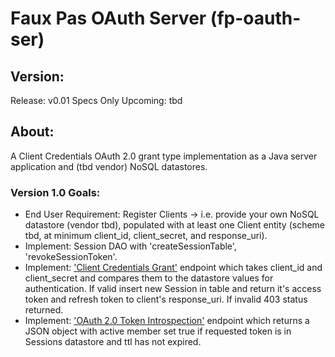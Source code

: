 # Faux Pas OAuth Server (fp-oauth-ser)

## Version:

Release: v0.01 Specs Only
Upcoming: tbd

## About:

A Client Credentials OAuth 2.0 grant type implementation as a Java server application and (tbd vendor) NoSQL datastores.
	
### Version 1.0 Goals:

- End User Requirement: Register Clients -> i.e. provide your own NoSQL datastore (vendor tbd), populated with at least one Client entity (scheme tbd, at minimum client_id, client_secret, and response_uri).  
- Implement: Session DAO with 'createSessionTable', 'revokeSessionToken'.
- Implement: ['Client Credentials Grant'](https://oauth.net/2/grant-types/client-credentials) endpoint which takes client_id and client_secret and compares them to the datastore values for authentication.  If valid insert new Session in table and return it's access token and refresh token to client's response_uri.  If invalid 403 status returned.
- Implement: ['OAuth 2.0 Token Introspection'](https://www.oauth.com/oauth2-servers/token-introspection-endpoint) endpoint which returns a JSON object with active member set true if requested token is in Sessions datastore and ttl has not expired.

